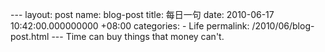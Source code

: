 --- layout: post name: blog-post title: 每日一句 date: 2010-06-17 10:42:00.000000000 +08:00 categories: - Life permalink: /2010/06/blog-post.html --- Time can buy things that money can't.
